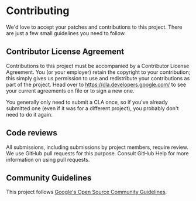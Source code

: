 # Contributing

We'd love to accept your patches and contributions to this project. There are
just a few small guidelines you need to follow.

## Contributor License Agreement
Contributions to this project must be accompanied by a Contributor License
Agreement. You (or your employer) retain the copyright to your contribution;
this simply gives us permission to use and redistribute your contributions as
part of the project. Head over to https://cla.developers.google.com/ to see your
current agreements on file or to sign a new one.

You generally only need to submit a CLA once, so if you've already submitted one
(even if it was for a different project), you probably don't need to do it again.

## Code reviews
All submissions, including submissions by project members, require review. We
use GitHub pull requests for this purpose. Consult GitHub Help for more
information on using pull requests.

## Community Guidelines
This project follows [Google's Open Source Community
Guidelines](https://opensource.google.com/conduct/).